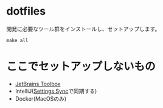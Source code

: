 # dotfiles

開発に必要なツール群をインストールし、セットアップします。

```shell
make all
```

# ここでセットアップしないもの

- [JetBrains Toolbox](https://www.jetbrains.com/ja-jp/lp/toolbox/)
- IntelliJ([Settings Sync](https://www.jetbrains.com/help/idea/sharing-your-ide-settings.html)で同期する)
- Docker(MacOSのみ)

